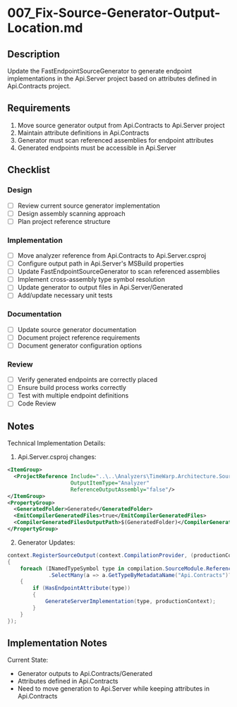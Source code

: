 # 007_Fix-Source-Generator-Output-Location.md

## Description

Update the FastEndpointSourceGenerator to generate endpoint implementations in the Api.Server project based on attributes defined in Api.Contracts project.

## Requirements

1. Move source generator output from Api.Contracts to Api.Server project
2. Maintain attribute definitions in Api.Contracts
3. Generator must scan referenced assemblies for endpoint attributes
4. Generated endpoints must be accessible in Api.Server

## Checklist

### Design
- [ ] Review current source generator implementation
- [ ] Design assembly scanning approach
- [ ] Plan project reference structure

### Implementation
- [ ] Move analyzer reference from Api.Contracts to Api.Server.csproj
- [ ] Configure output path in Api.Server's MSBuild properties
- [ ] Update FastEndpointSourceGenerator to scan referenced assemblies
- [ ] Implement cross-assembly type symbol resolution
- [ ] Update generator to output files in Api.Server/Generated
- [ ] Add/update necessary unit tests

### Documentation
- [ ] Update source generator documentation
- [ ] Document project reference requirements
- [ ] Document generator configuration options

### Review
- [ ] Verify generated endpoints are correctly placed
- [ ] Ensure build process works correctly
- [ ] Test with multiple endpoint definitions
- [ ] Code Review

## Notes

Technical Implementation Details:
1. Api.Server.csproj changes:
```xml
<ItemGroup>
  <ProjectReference Include="..\..\Analyzers\TimeWarp.Architecture.SourceGenerator\TimeWarp.Architecture.SourceGenerator.csproj" 
                    OutputItemType="Analyzer"
                    ReferenceOutputAssembly="false"/>
</ItemGroup>
<PropertyGroup>
  <GeneratedFolder>Generated</GeneratedFolder>
  <EmitCompilerGeneratedFiles>true</EmitCompilerGeneratedFiles>
  <CompilerGeneratedFilesOutputPath>$(GeneratedFolder)</CompilerGeneratedFilesOutputPath>
</PropertyGroup>
```

2. Generator Updates:
```csharp
context.RegisterSourceOutput(context.CompilationProvider, (productionContext, compilation) => 
{
    foreach (INamedTypeSymbol type in compilation.SourceModule.ReferencedAssemblySymbols
             .SelectMany(a => a.GetTypeByMetadataName("Api.Contracts")?.GetMembers()))
    {
        if (HasEndpointAttribute(type))
        {
            GenerateServerImplementation(type, productionContext);
        }
    }
});
```

## Implementation Notes

Current State:
- Generator outputs to Api.Contracts/Generated
- Attributes defined in Api.Contracts
- Need to move generation to Api.Server while keeping attributes in Api.Contracts
